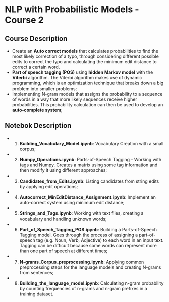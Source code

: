 # NLP with Probabilistic Models - Course 2

## Course Description
  - Create an **Auto correct models** that calculates probabilities to find the most likely correction of a typo, through considering different possible edits to correct the typo and calculating the minimum edit distance to correct a certain word.
  - **Part of speech tagging (POS)** using **hidden Markov model** with the **Viterbi** algorithm. The Viterbi algorithm makes use of dynamic programming, which is an optimization technique that breaks down a big problem into smaller problems;
  -  Implementing N-gram models that assigns the probability to a sequence of words in a way that more likely sequences receive higher probabilities. This probability calculation can then be used to develop an **auto-complete system**; 

## Notebok Description
  - 1. **Building_Vocabulary_Model.ipynb**: Vocabulary Creation with a small corpus;
  - 2. **Numpy_Operations.ipynb**: Parts-of-Speech Tagging - Working with tags and Numpy. Creates a matrix using some tag information and then modify it using different approaches;
  - 3. **Candidates_from_Edits.ipynb**: Listing candidates from string edits by applying edit operations;
  - 4. **Autocorrect_MinEditDistance_Assignment.ipynb**: Implement an auto-correct system using minimum edit distance;
  - 5. **Strings_and_Tags.ipynb**: Working with text files, creating a vocabulary and handling unknown words;
  - 6. **Part_of_Speech_Tagging_POS.ipynb**: Building a Parts-of-Speech Tagging model. Goes through the process of assigning a part-of-speech tag (e.g. Noun, Verb, Adjective) to each word in an input text. Tagging can be difficult because some words can represent more than one part of speech at different times;
  - 7. **N-grams_Corpus_preprocessing.ipynb**: Applying common preprocessing steps for the language models and creating N-grams from sentences;
  - 8. **Building_the_language_model.ipynb**: Calculating n-gram probability by counting frequencies of n-grams and n-gram prefixes in a training dataset.


